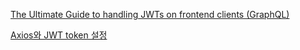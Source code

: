 [The Ultimate Guide to handling JWTs on frontend clients (GraphQL)](https://hasura.io/blog/best-practices-of-using-jwt-with-graphql/)

[Axios와 JWT token 설정](https://velog.io/@leobit/Axios%EC%99%80-jwt-token-%EC%84%A4%EC%A0%95)
